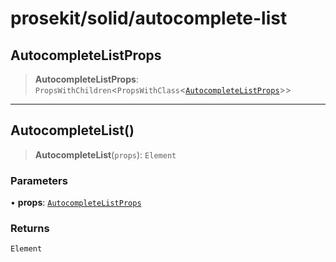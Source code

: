 # prosekit/solid/autocomplete-list

<a id="AutocompleteListProps" name="AutocompleteListProps"></a>

## AutocompleteListProps

> **AutocompleteListProps**: `PropsWithChildren`\<`PropsWithClass`\<[`AutocompleteListProps`](../lit/autocomplete-list.md#AutocompleteListProps)\>\>

***

<a id="AutocompleteList" name="AutocompleteList"></a>

## AutocompleteList()

> **AutocompleteList**(`props`): `Element`

### Parameters

• **props**: [`AutocompleteListProps`](autocomplete-list.md#AutocompleteListProps)

### Returns

`Element`
